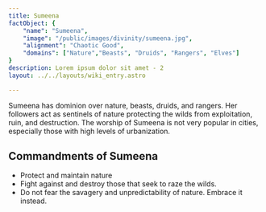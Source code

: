 ```yaml
---
title: Sumeena
factObject: {
    "name": "Sumeena",
    "image": "/public/images/divinity/sumeena.jpg",
    "alignment": "Chaotic Good",
    "domains": ["Nature","Beasts", "Druids", "Rangers", "Elves"]
} 
description: Lorem ipsum dolor sit amet - 2
layout: ../../layouts/wiki_entry.astro

---
```


Sumeena has dominion over nature, beasts, druids, and rangers. Her followers act as sentinels of nature protecting the wilds from exploitation, ruin, and destruction. The worship of Sumeena is not very popular in cities, especially those with high levels of urbanization.


## Commandments of Sumeena
* Protect and maintain nature 
* Fight against and destroy those that seek to raze the wilds.
* Do not fear the savagery and unpredictability of nature. Embrace it instead.
